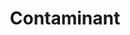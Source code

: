 ---
ep: 093
title: "Contaminant"
imglink: "https://live.staticflickr.com/65535/50998427522_110b20d736_o.jpg"
thumbnail: "https://live.staticflickr.com/65535/50998427522_3e166cee2e_q.jpg"
alt: >
    A bathtub seen from the side. There is purple mold coming up from the side with the tap, presumably from the drain.
name: "Ida"
---